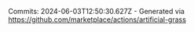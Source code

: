 Commits: 2024-06-03T12:50:30.627Z - Generated via https://github.com/marketplace/actions/artificial-grass
<br>
